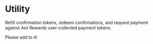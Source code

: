 # Utility

Refill confirmation tokens, redeem confirmations, and request payment against Asil Rewards user-collected payment tokens.

Please add to it!
